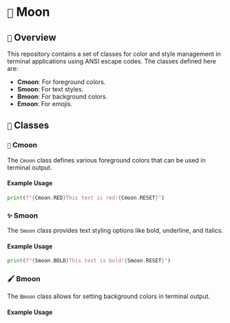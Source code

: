 # `🌙` Moon

## `🌌` Overview
This repository contains a set of classes for color and style management in terminal applications using ANSI escape codes. The classes defined here are:

- **Cmoon**: For foreground colors.
- **Smoon**: For text styles.
- **Bmoon**: For background colors.
- **Emoon**: For emojis.

## `🎨` Classes

### `🌈` Cmoon
The `Cmoon` class defines various foreground colors that can be used in terminal output.

#### Example Usage
```python
print(f"{Cmoon.RED}This text is red!{Cmoon.RESET}")
```

### `✨` Smoon
The `Smoon` class provides text styling options like bold, underline, and italics.

#### Example Usage
```python
print(f"{Smoon.BOLD}This text is bold!{Smoon.RESET}")
```

### 🖌️ Bmoon
The `Bmoon` class allows for setting background colors in terminal output.

#### Example Usage

